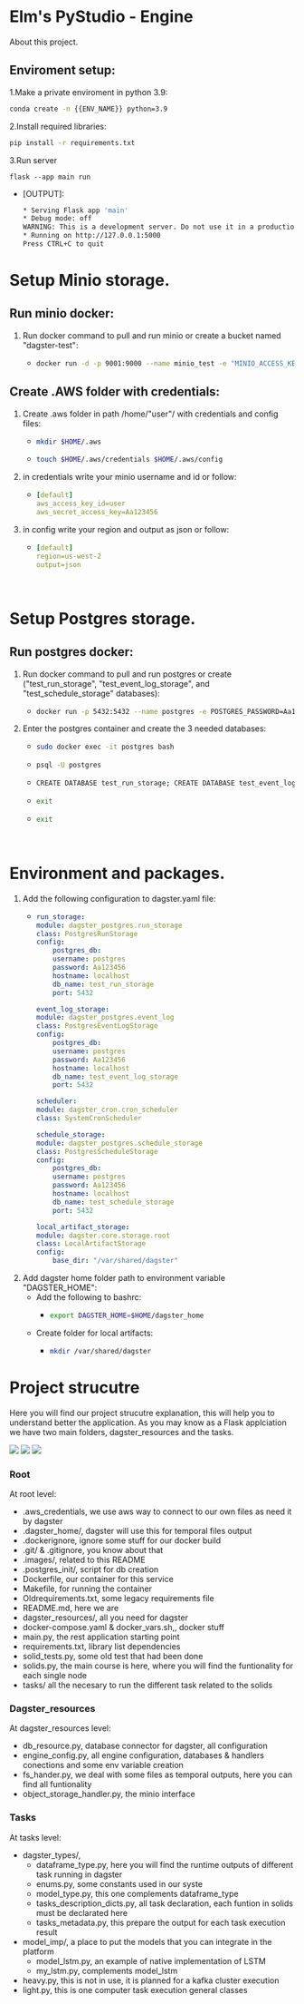 #  Elm's PyStudio - Engine
About this project.

## Enviroment setup:

1.Make a private enviroment in python 3.9:
```bash
conda create -n {{ENV_NAME}} python=3.9
```
2.Install required libraries:
```bash
pip install -r requirements.txt
```
3.Run server
```
flask --app main run
```
  * [OUTPUT]:
    ```bash
    * Serving Flask app 'main'
    * Debug mode: off
    WARNING: This is a development server. Do not use it in a production deployment. Use a production WSGI server instead.
    * Running on http://127.0.0.1:5000
    Press CTRL+C to quit
    ```

# Setup Minio storage.
## Run minio docker:
1. Run docker command to pull and run minio or create a bucket named "dagster-test":  
    * ```bash
      docker run -d -p 9001:9000 --name minio_test -e "MINIO_ACCESS_KEY=user" -e "MINIO_SECRET_KEY=Aa123456" -e "MINIO_BUCKET=dagster-test" -v minio_data:/data -v minio_config:/root/.minio minio/minio:RELEASE.2019-04-09T01-22-30Z server /data
      ```

## Create .AWS folder with credentials:

1. Create .aws folder in path /home/"user"/ with credentials and config files:
    * ```bash
      mkdir $HOME/.aws
      ```
    * ```bash
      touch $HOME/.aws/credentials $HOME/.aws/config
      ```
2. in credentials write your minio username and id or follow:  
    * ```yaml
      [default]  
      aws_access_key_id=user
      aws_secret_access_key=Aa123456
      ```
3. in config write your region and output as json or follow:  
    * ```yaml
      [default]  
      region=us-west-2  
      output=json
      ```
<br>

# Setup Postgres storage.
## Run postgres docker:
1. Run docker command to pull and run postgres or create ("test_run_storage", "test_event_log_storage", and "test_schedule_storage" databases):
    * ```bash
      docker run -p 5432:5432 --name postgres -e POSTGRES_PASSWORD=Aa123456 -d postgres
      ```
2. Enter the postgres container and create the 3 needed databases:
    * ```bash
      sudo docker exec -it postgres bash
      ```
    * ```bash 
      psql -U postgres
      ```
    * ```bash
      CREATE DATABASE test_run_storage; CREATE DATABASE test_event_log_storage; CREATE DATABASE test_schedule_storage;
      ```
    * ```bash
      exit
      ```
    * ```bash
      exit
      ```
<br>

# Environment and packages.

1. Add the following configuration to dagster.yaml file:
    *   ```yaml
        run_storage:
        module: dagster_postgres.run_storage
        class: PostgresRunStorage
        config:
            postgres_db:
            username: postgres
            password: Aa123456
            hostname: localhost
            db_name: test_run_storage
            port: 5432

        event_log_storage:
        module: dagster_postgres.event_log
        class: PostgresEventLogStorage
        config:
            postgres_db:
            username: postgres
            password: Aa123456
            hostname: localhost
            db_name: test_event_log_storage
            port: 5432

        scheduler:
        module: dagster_cron.cron_scheduler
        class: SystemCronScheduler

        schedule_storage:
        module: dagster_postgres.schedule_storage
        class: PostgresScheduleStorage
        config:
            postgres_db:
            username: postgres
            password: Aa123456
            hostname: localhost
            db_name: test_schedule_storage
            port: 5432

        local_artifact_storage:
        module: dagster.core.storage.root
        class: LocalArtifactStorage
        config:
            base_dir: "/var/shared/dagster"
        ```
3. Add dagster home folder path to environment variable "DAGSTER_HOME":
    * Add the following to bashrc:
        * ```bash
          export DAGSTER_HOME=$HOME/dagster_home
          ```
    * Create folder for local artifacts:
        * ```bash
          mkdir /var/shared/dagster
          ```
# Project strucutre
Here you will find our project strucutre explanation, this will help you to understand better the application.
As you may know as a Flask applciation we have two main folders, dagster_resources and the tasks.

![](.images/1.png) ![](.images/2.png) ![](.images/3.png) 

### Root
At root level:
- .aws_credentials, we use aws way to connect to our own files as need it by dagster
- .dagster_home/, dagster will use this for temporal files output
- .dockerignore, ignore some stuff for our docker build
- .git/ & .gitignore,  you know about that
- .images/, related to this README
- .postgres_init/, script for db creation
- Dockerfile, our container for this service
- Makefile, for running the container
- Oldrequirements.txt, some legacy requirements file
- README.md, here we are
- dagster_resources/, all you need for dagster
- docker-compose.yaml & docker_vars.sh,, docker stuff
- main.py, the rest application starting point
- requirements.txt, library list dependencies
- solid_tests.py, some old test that had been done
- solids.py, the main course is here, where you will find the funtionality for each single node
- tasks/ all the necesary to run the different task related to the solids

### Dagster_resources
At dagster_resources level:
- db_resource.py, database connector for dagster, all configuration
- engine_config.py, all engine configuration, databases & handlers conections and some env variable creation
- fs_hander.py, we deal with some files as temporal outputs, here you can find all funtionality
- object_storage_handler.py, the minio interface

### Tasks
At tasks level:
- dagster_types/, 
  - dataframe_type.py, here you will find the runtime outputs of different task running in dagster
  - enums.py, some constants used in our syste
  - model_type.py, this one complements dataframe_type
  - tasks_description_dicts.py, all task declaration, each funtion in solids must be declarated here
  - tasks_metadata.py, this prepare the output for each task execution result
- model_imp/, a place to put the models that you can integrate in the platform
  - model_lstm.py, an example of native implementation of LSTM
  - my_lstm.py, complements model_lstm
- heavy.py, this is not in use, it is planned for a kafka cluster execution
- light.py, this is one computer task execution general classes


